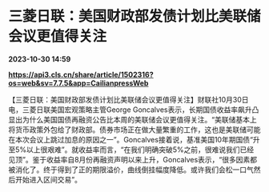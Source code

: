# 三菱日联：美国财政部发债计划比美联储会议更值得关注

**2023-10-30 14:59**

**https://api3.cls.cn/share/article/1502316?os=web&sv=7.7.5&app=CailianpressWeb**

【三菱日联：美国财政部发债计划比美联储会议更值得关注】财联社10月30日电，三菱日联美国宏观策略主管George Goncalves表示，长期国债收益率飙升凸显出为什么美国国债再融资公告比本周的美联储会议更值得关注。“美联储基本上将货币政策外包给了财政部。债券市场正在做大量繁重的工作，这也是美联储可能在本次会议上跳过加息的原因之一”。Goncalves接着说，基准美国10年期国债“升至5%以上很艰难”。就收益率而言，“在我们明确突破5%之前，很难说我们已经见顶”。鉴于收益率自8月份再融资声明以来上升，Goncalves表示，“很多因素都被消化了。终于得到了正的期限溢价，曲线倒挂幅度降低。或许我们会松一口气然后开始进入区间交易”。
